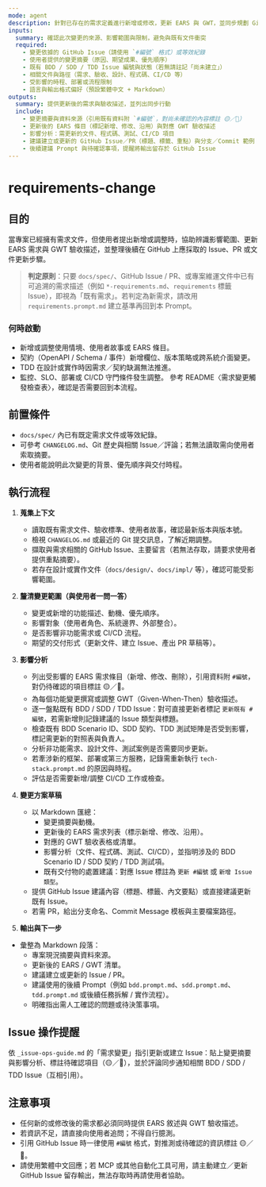 ```yaml
---
mode: agent
description: 針對已存在的需求定義進行新增或修改，更新 EARS 與 GWT，並同步規劃 GitHub Issue / PR 行動
inputs:
  summary: 確認此次變更的來源、影響範圍與限制，避免與既有文件衝突
  required:
    - 變更依據的 GitHub Issue（請使用 `#編號` 格式）或等效紀錄
    - 使用者提供的變更摘要（原因、期望成果、優先順序）
    - 既有 BDD / SDD / TDD Issue 編號與狀態（若無請註記「尚未建立」）
    - 相關文件與路徑（需求、驗收、設計、程式碼、CI/CD 等）
    - 受影響的時程、部署或流程限制
    - 語言與輸出格式偏好（預設繁體中文 + Markdown）
outputs:
  summary: 提供更新後的需求與驗收描述，並列出同步行動
  include:
    - 變更摘要與資料來源（引用既有資料附 `#編號`，對尚未確認的內容標註 🟡／🔴）
    - 更新後的 EARS 條目（標記新增、修改、沿用）與對應 GWT 驗收描述
    - 影響分析：需更新的文件、程式碼、測試、CI/CD 項目
    - 建議建立或更新的 GitHub Issue／PR（標題、標籤、重點）與分支／Commit 範例
    - 後續建議 Prompt 與待確認事項，提醒將輸出留存於 GitHub Issue
---
```


# requirements-change

## 目的

當專案已經擁有需求文件，但使用者提出新增或調整時，協助辨識影響範圍、更新 EARS 需求與 GWT 驗收描述，並整理後續在 GitHub 上應採取的 Issue、PR 或文件更新步驟。

> **判定原則**：只要 `docs/spec/`、GitHub Issue / PR、或專案維運文件中已有可追溯的需求描述（例如 `*-requirements.md`、`requirements` 標籤 Issue），即視為「既有需求」。若判定為新需求，請改用 `requirements.prompt.md` 建立基準再回到本 Prompt。

### 何時啟動
- 新增或調整使用情境、使用者故事或 EARS 條目。
- 契約（OpenAPI / Schema / 事件）新增欄位、版本策略或跨系統介面變更。
- TDD 在設計或實作時因需求／契約缺漏無法推進。
- 監控、SLO、部署或 CI/CD 守門條件發生調整。
參考 README〈需求變更觸發檢查表〉，確認是否需要回到本流程。

## 前置條件

- `docs/spec/` 內已有既定需求文件或等效紀錄。
- 可參考 `CHANGELOG.md`、Git 歷史與相關 Issue／評論；若無法讀取需向使用者索取摘要。
- 使用者能說明此次變更的背景、優先順序與交付時程。

## 執行流程

1. **蒐集上下文**
   - 讀取既有需求文件、驗收標準、使用者故事，確認最新版本與版本號。
   - 檢視 `CHANGELOG.md` 或最近的 Git 提交訊息，了解近期調整。
   - 擷取與需求相關的 GitHub Issue、主要留言（若無法存取，請要求使用者提供重點摘要）。
   - 若存在設計或實作文件（`docs/design/`、`docs/impl/` 等），確認可能受影響範圍。

2. **釐清變更範圍（與使用者一問一答）**
   - 變更或新增的功能描述、動機、優先順序。
   - 影響對象（使用者角色、系統邊界、外部整合）。
   - 是否影響非功能需求或 CI/CD 流程。
   - 期望的交付形式（更新文件、建立 Issue、產出 PR 草稿等）。

3. **影響分析**
   - 列出受影響的 EARS 需求條目（新增、修改、刪除），引用資料附 `#編號`，對仍待確認的項目標註 🟡／🔴。
   - 為每個功能變更撰寫或調整 GWT（Given-When-Then）驗收描述。
   - 逐一盤點既有 BDD / SDD / TDD Issue：對可直接更新者標記 `更新既有 #編號`，若需新增則記錄建議的 Issue 類型與標題。
   - 檢查既有 BDD Scenario ID、SDD 契約、TDD 測試矩陣是否受到影響，標記需更新的對照表與負責人。
   - 分析非功能需求、設計文件、測試案例是否需要同步更新。
   - 若牽涉新的框架、部署或第三方服務，記錄需重新執行 `tech-stack.prompt.md` 的原因與時程。
   - 評估是否需要新增/調整 CI/CD 工作或檢查。

4. **變更方案草稿**
   - 以 Markdown 匯總：
     - 變更摘要與動機。
     - 更新後的 EARS 需求列表（標示新增、修改、沿用）。
     - 對應的 GWT 驗收表格或清單。
     - 影響分析（文件、程式碼、測試、CI/CD），並指明涉及的 BDD Scenario ID / SDD 契約 / TDD 測試項。
     - 既有交付物的處置建議：對應 Issue 標註為 `更新 #編號` 或 `新增 Issue 類型`。
   - 提供 GitHub Issue 建議內容（標題、標籤、內文要點）或直接建議更新既有 Issue。
   - 若需 PR，給出分支命名、Commit Message 模板與主要檔案路徑。

5. **輸出與下一步**
 - 彙整為 Markdown 段落：
     - 專案現況摘要與資料來源。
     - 更新後的 EARS / GWT 清單。
     - 建議建立或更新的 Issue / PR。
     - 建議使用的後續 Prompt（例如 `bdd.prompt.md`、`sdd.prompt.md`、`tdd.prompt.md` 或後續任務拆解 / 實作流程）。
   - 明確指出需人工確認的問題或待決策事項。

## Issue 操作提醒

依 `_issue-ops-guide.md` 的「需求變更」指引更新或建立 Issue：貼上變更摘要與影響分析、標註待確認項目（🟡／🔴），並於評論同步通知相關 BDD / SDD / TDD Issue（互相引用）。

## 注意事項

- 任何新的或修改後的需求都必須同時提供 EARS 敘述與 GWT 驗收描述。
- 若資訊不足，請直接向使用者追問；不得自行臆測。
- 引用 GitHub Issue 時一律使用 `#編號` 格式，對推測或待確認的資訊標註 🟡／🔴。
- 請使用繁體中文回應；若 MCP 或其他自動化工具可用，請主動建立／更新 GitHub Issue 留存輸出，無法存取時再請使用者協助。
